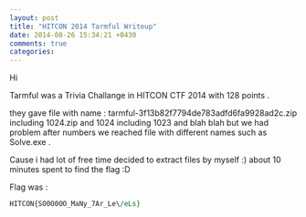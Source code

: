 ```yaml
---
layout: post
title: "HITCON 2014 Tarmful Writeup"
date: 2014-08-26 15:34:21 +0430
comments: true
categories: 
---
```

Hi

Tarmful was a Trivia Challange in HITCON CTF 2014 with 128 points .

they gave file with name : tarmful-3f13b82f7794de783adfd6fa9928ad2c.zip <!--more-->
including 1024.zip and 1024 including 1023 and blah blah
but we had problem after numbers we reached file with different names such as Solve.exe .

Cause i had lot of free time decided to extract files by myself :) about 10 minutes spent to find the flag :D

Flag was : 

```perl
HITCON{SO0O0OO_MaNy_7Ar_Le\/eLs}
```
